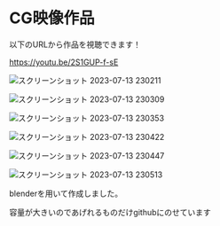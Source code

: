 # CG映像作品

以下のURLから作品を視聴できます！

https://youtu.be/2S1GUP-f-sE

![スクリーンショット 2023-07-13 230211](https://github.com/youngstar152/blender_mashroom/assets/63835230/c023b4b0-ce57-4fb5-8c9b-813fa75bbf79)

![スクリーンショット 2023-07-13 230309](https://github.com/youngstar152/blender_mashroom/assets/63835230/cfed2da9-2dc9-40d3-ab82-856de55107bb)

![スクリーンショット 2023-07-13 230353](https://github.com/youngstar152/blender_mashroom/assets/63835230/73d49c2d-0cdb-44f6-8a88-343a93067720)

![スクリーンショット 2023-07-13 230422](https://github.com/youngstar152/blender_mashroom/assets/63835230/c05590d0-9619-4d4f-ac5a-e767ca35813b)

![スクリーンショット 2023-07-13 230447](https://github.com/youngstar152/blender_mashroom/assets/63835230/70e8f1ea-1461-482d-82a4-b51cc822a920)

![スクリーンショット 2023-07-13 230513](https://github.com/youngstar152/blender_mashroom/assets/63835230/85e6b4be-b6a0-41a2-86e4-59f5ce703948)


blenderを用いて作成しました。

容量が大きいのであげれるものだけgithubにのせています
